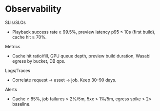 # Observability

SLIs/SLOs
- Playback success rate ≥ 99.5%, preview latency p95 ≤ 10s (first build), cache hit ≥ 70%.

Metrics
- Cache hit ratio/fill, GPU queue depth, preview build duration, Wasabi egress by bucket, DB qps.

Logs/Traces
- Correlate request → asset → job. Keep 30–90 days.

Alerts
- Cache ≥ 85%, job failures > 2%/5m, 5xx > 1%/5m, egress spike > 2× baseline.
